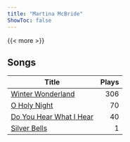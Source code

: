 ```yaml
---
title: "Martina McBride"
ShowToc: false
---
```


{{< more >}}

## Songs
Title | Plays 
----- | -----: 
[Winter Wonderland](/songs/winter-wonderland) | 306
[O Holy Night](/songs/o-holy-night) | 70
[Do You Hear What I Hear](/songs/do-you-hear-what-i-hear) | 40
[Silver Bells](/songs/silver-bells) | 1

